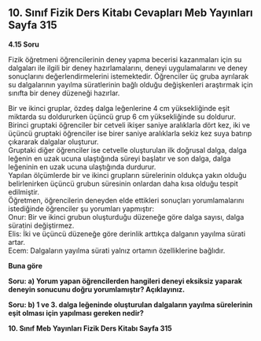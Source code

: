## 10. Sınıf Fizik Ders Kitabı Cevapları Meb Yayınları Sayfa 315

**4.15 Soru**

Fizik öğretmeni öğrencilerinin deney yapma becerisi kazanmaları için su dalgaları ile ilgili bir deney hazırlamalarını, deneyi uygulamalarını ve deney sonuçlarını değerlendirmelerini istemektedir. Öğrenciler üç gruba ayrılarak su dalgalarının yayılma süratlerinin bağlı olduğu değişkenleri araştırmak için sınıfta bir deney düzeneği hazırlar.

Bir ve ikinci gruplar, özdeş dalga leğenlerine 4 cm yüksekliğinde eşit miktarda su doldururken üçüncü grup 6 cm yüksekliğinde su doldurur. Birinci gruptaki öğrenciler bir cetveli ikişer saniye aralıklarla dört kez, iki ve üçüncü gruptaki öğrenciler ise birer saniye aralıklarla sekiz kez suya batırıp çıkararak dalgalar oluşturur.  
 Gruptaki diğer öğrenciler ise cetvelle oluşturulan ilk doğrusal dalga, dalga leğenin en uzak ucuna ulaştığında süreyi başlatır ve son dalga, dalga leğeninin en uzak ucuna ulaştığında durdurur.  
 Yapılan ölçümlerde bir ve ikinci grupların sürelerinin oldukça yakın olduğu belirlenirken üçüncü grubun süresinin onlardan daha kısa olduğu tespit edilmiştir.  
 Öğretmen, öğrencilerin deneyden elde ettikleri sonuçları yorumlamalarını istediğinde öğrenciler şu yorumları yapmıştır:  
 Onur: Bir ve ikinci grubun oluşturduğu düzeneğe göre dalga sayısı, dalga süratini değiştirmez.  
 Elis: İki ve üçüncü düzeneğe göre derinlik arttıkça dalganın yayılma sürati artar.  
 Ecem: Dalgaların yayılma sürati yalnız ortamın özelliklerine bağlıdır.

**Buna göre**

**Soru: a) Yorum yapan öğrencilerden hangileri deneyi eksiksiz yaparak deneyin sonucunu doğru yorumlamıştır? Açıklayınız.**

**Soru: b) 1 ve 3. dalga leğeninde oluşturulan dalgaların yayılma sürelerinin eşit olması için yapılması gereken nedir?**

**10. Sınıf Meb Yayınları Fizik Ders Kitabı Sayfa 315**